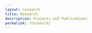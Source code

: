 ```yaml
---
layout: research
title: Research
description: Projects and Publications
permalink: /research/
---
```

